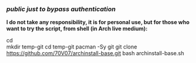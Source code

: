 
### *public just to bypass authentication*

**I do not take any responsibility, it is for personal use, but for those who want to try the script, from shell (in Arch live medium):**

  cd \
  mkdir temp-git
  cd temp-git
  pacman -Sy git
  git clone https://github.com/70V07/archinstall-base.git
  bash archinstall-base.sh
